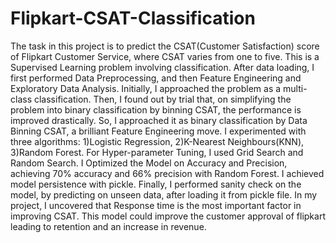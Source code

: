 # Flipkart-CSAT-Classification

The task in this project is to predict the CSAT(Customer Satisfaction) score of Flipkart Customer Service, where CSAT varies from one to five. This is a Supervised Learning problem involving classification. After data loading, I first performed Data Preprocessing, and then Feature Engineering and Exploratory Data Analysis. Initially, I approached the problem as a multi-class classification. Then, I found out by trial that, on simplifying the problem into binary classification by binning CSAT, the performance is improved drastically. So, I approached it as binary classification by Data Binning CSAT, a brilliant Feature Engineering move. I experimented with three algorithms: 1)Logistic Regression, 2)K-Nearest Neighbours(KNN), 3)Random Forest. For Hyper-parameter Tuning, I used Grid Search and Random Search. I Optimized the Model on Accuracy and Precision, achieving 70% accuracy and 66% precision with Random Forest. I achieved model persistence with pickle. Finally, I performed sanity check on the model, by predicting on unseen data, after loading it from pickle file. In my project, I uncovered that Response time is the most important factor in improving CSAT. This model could improve the customer approval of flipkart leading to retention and an increase in revenue.
